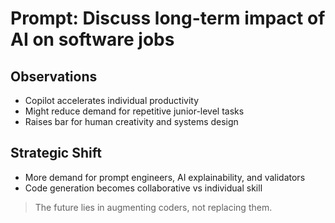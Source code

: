 # Prompt: Discuss long-term impact of AI on software jobs

## Observations
- Copilot accelerates individual productivity
- Might reduce demand for repetitive junior-level tasks
- Raises bar for human creativity and systems design

## Strategic Shift
- More demand for prompt engineers, AI explainability, and validators
- Code generation becomes collaborative vs individual skill

> The future lies in augmenting coders, not replacing them.
